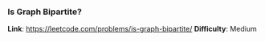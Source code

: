 ### Is Graph Bipartite?

**Link**: https://leetcode.com/problems/is-graph-bipartite/
**Difficulty**: Medium